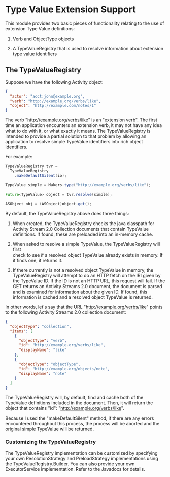 # Type Value Extension Support

This module provides two basic pieces of functionality relating to the 
use of extension Type Value definitions:

1. Verb and ObjectType objects

2. A TypeValueRegistry that is used to resolve information about extension type value identifiers

## The TypeValueRegistry

Suppose we have the following Activity object:

```json
{ 
  "actor": "acct:john@example.org",
  "verb": "http://example.org/verbs/like",
  "object": "http://example.com/notes/1"
}
```

The verb "http://example.org/verbs/like" is an "extension verb". The first 
time an application encounters an extension verb, it may not have any idea 
what to do with it, or what exactly it means. The TypeValueRegistry is 
intended to provide a partial solution to that problem by allowing an 
application to resolve simple TypeValue identifiers into rich object 
identifiers.

For example:

```java
TypeValueRegistry tvr = 
  TypeValueRegistry
    .makeDefaultSilent(io);
    
TypeValue simple = Makers.type("http://example.org/verbs/like");
    
Future<TypeValue> object = tvr.resolve(simple);
    
ASObject obj = (ASObject)object.get();
```

By default, the TypeValueRegistry above does three things:

1. When created, the TypeValueRegistry checks the java classpath for Activity
   Stream 2.0 Collection documents that contain TypeValue definitions. If 
   found, these are preloaded into an in-memory cache.
   
2. When asked to resolve a simple TypeValue, the TypeValueRegistry will first  
   check to see if a resolved object TypeValue already exists in memory. If
   it finds one, it returns it.
   
3. If there currently is not a resolved object TypeValue in memory, the
   TypeValueRegistry will attempt to do an HTTP fetch on the IRI given by
   the TypeValue ID. If the ID is not an HTTP URL, this request will fail.
   If the GET returns an Activity Streams 2.0 document, the document is 
   parsed and is examined for information about the given ID. If found,
   this information is cached and a resolved object TypeValue is 
   returned. 
   
In other words, let's say that the URL "http://example.org/verbs/like" 
points to the following Activity Streams 2.0 collection document:

```json
{
  "objectType": "collection",
  "items": [
    {
      "objectType": "verb",
      "id": "http://example.org/verbs/like",
      "displayName": "like"
    },
    {
      "objectType": "objectType",
      "id": "http://example.org/objects/note",
      "displayName": "note"
    }
  ]
}
```

The TypeValueRegistry will, by default, find and cache both of the TypeValue
definitions included in the document. Then, it will return the object that 
contains "id": "http://example.org/verbs/like".

Because I used the "makeDefaultSilent" method, if there are any errors 
encountered throughout this process, the process will be aborted and the 
original simple TypeValue will be returned. 

### Customizing the TypeValueRegistry

The TypeValueRegistry implementation can be customized by specifying your
own ResolutionStrategy and PreloadStrategy implementations using the 
TypeValueRegistry.Builder. You can also provide your own ExecutorService 
implementation. Refer to the Javadocs for details.
